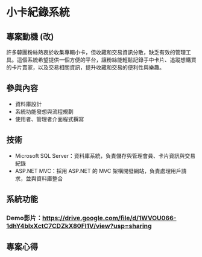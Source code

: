 # 小卡紀錄系統
## 專案動機 (改)
許多韓團粉絲熱衷於收集專輯小卡，但收藏和交易資訊分散，缺乏有效的管理工具。這個系統希望提供一個方便的平台，讓粉絲能輕鬆記錄手中卡片、追蹤想購買的卡片賣家，以及交易相關資訊，提升收藏和交易的便利性與樂趣。
## 參與內容
- 資料庫設計
- 系統功能發想與流程規劃
- 使用者、管理者介面程式撰寫
## 技術
- Microsoft SQL Server：資料庫系統，負責儲存與管理會員、卡片資訊與交易紀錄
- ASP.NET MVC：採用 ASP.NET 的 MVC 架構開發網站，負責處理用戶請求，並與資料庫整合
## 系統功能
### Demo影片：https://drive.google.com/file/d/1WVOU066-1dhY4blxXctC7CDZkX80Fl1V/view?usp=sharing

## 專案心得
